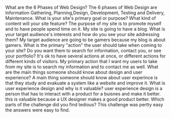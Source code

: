 What are the 6 Phases of Web Design?
  The 6 phases of Web Design are Information Gathering, Planning,Design, Development, 		Testing and Delivery, Maintenance.
What is your site's primary goal or purpose? What kind of content will your site feature?
 	 The purpose of my site is to promote myself and to have people spend time on it. My site is going to have a blog.
What is your target audience's interests and how do you see your site addressing them? 
 	My target audience are going to be gamers because my blog is about gamers.
What is the primary "action" the user should take when coming to your site? Do you want them to search for information, contact you, or see your portfolio? It's ok to have several actions at once, or different actions for different kinds of visitors.
	My primary action that I want my users to take from my site is to search my information and to contact me as well.
What are the main things someone should know about design and user experience?
	A main thing someone should know about user experince is that they study and evakuate a system like a website and improve it.
What is user experience design and why is it valuable? 
	user experience design is a person that has to interact with a product for a buisnes and make it better. this is valuable because a UX designer makes a good product better.
Which parts of the challenge did you find tedious?
	This challenge was pertty easy the answers were easy to find.
	
